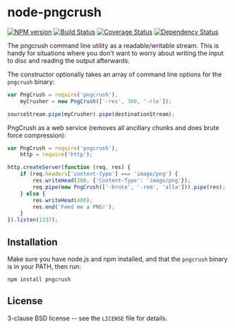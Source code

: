 node-pngcrush
=============

[![NPM version](https://badge.fury.io/js/pngcrush.svg)](http://badge.fury.io/js/pngcrush)
[![Build Status](https://travis-ci.org/papandreou/node-pngcrush.svg?branch=master)](https://travis-ci.org/papandreou/node-pngcrush)
[![Coverage Status](https://coveralls.io/repos/papandreou/node-pngcrush/badge.svg)](https://coveralls.io/r/papandreou/node-pngcrush)
[![Dependency Status](https://david-dm.org/papandreou/node-pngcrush.svg)](https://david-dm.org/papandreou/node-pngcrush)

The pngcrush command line utility as a readable/writable stream. This
is handy for situations where you don't want to worry about writing
the input to disc and reading the output afterwards.

The constructor optionally takes an array of command line options for
the `pngcrush` binary:

```javascript
var PngCrush = require('pngcrush'),
    myCrusher = new PngCrush(['-res', 300, '-rle']);

sourceStream.pipe(myCrusher).pipe(destinationStream);
```

PngCrush as a web service (removes all ancillary chunks and does brute
force compression):

```javascript
var PngCrush = require('pngcrush'),
    http = require('http');

http.createServer(function (req, res) {
    if (req.headers['content-type'] === 'image/png') {
        res.writeHead(200, {'Content-Type': 'image/png'});
        req.pipe(new PngCrush(['-brute', '-rem', 'alla'])).pipe(res);
    } else {
        res.writeHead(400);
        res.end('Feed me a PNG!');
    }
}).listen(1337);
```

Installation
------------

Make sure you have node.js and npm installed, and that the `pngcrush` binary is in your PATH, then run:

    npm install pngcrush

License
-------

3-clause BSD license -- see the `LICENSE` file for details.
